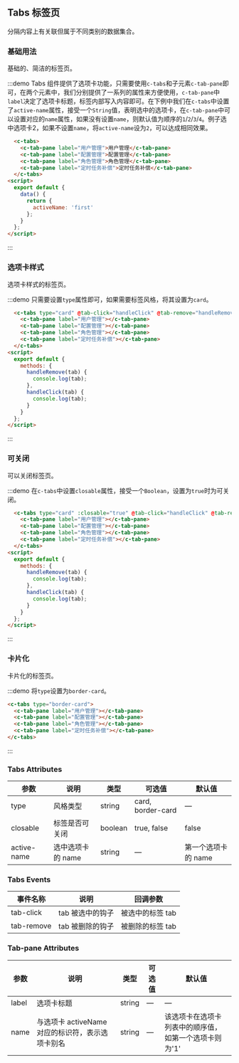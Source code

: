 <script>
var demoTabs = new Vue({
    el: '#demo-tabs',
    data() {
      return {
        activeName: 'first',
        activeName2: ''
      }
    },
    methods: {
      handleRemove(tab) {
        console.log(tab);
      },
      handleClick(tab, event) {
        console.log(tab, event);
      }
    }
  });
</script>
## Tabs 标签页
分隔内容上有关联但属于不同类别的数据集合。

### 基础用法

基础的、简洁的标签页。

:::demo Tabs 组件提供了选项卡功能，只需要使用`c-tabs`和子元素`c-tab-pane`即可，在两个元素中，我们分别提供了一系列的属性来方便使用，`c-tab-pane`中`label`决定了选项卡标题，标签内部写入内容即可。在下例中我们在`c-tabs`中设置了`active-name`属性，接受一个`String`值，表明选中的选项卡，在`c-tab-pane`中可以设置对应的`name`属性，如果没有设置`name`，则默认值为顺序的`1`/`2`/`3`/`4`。例子选中选项卡2，如果不设置`name`，将`active-name`设为`2`，可以达成相同效果。

```html
  <c-tabs>
    <c-tab-pane label="用户管理">用户管理</c-tab-pane>
    <c-tab-pane label="配置管理">配置管理</c-tab-pane>
    <c-tab-pane label="角色管理">角色管理</c-tab-pane>
    <c-tab-pane label="定时任务补偿">定时任务补偿</c-tab-pane>
  </c-tabs>
<script>
  export default {
    data() {
      return {
        activeName: 'first'
      };
    }
  };
</script>
```
:::

### 选项卡样式

选项卡样式的标签页。

:::demo 只需要设置`type`属性即可，如果需要标签风格，将其设置为`card`。

```html
  <c-tabs type="card" @tab-click="handleClick" @tab-remove="handleRemove">
    <c-tab-pane label="用户管理"></c-tab-pane>
    <c-tab-pane label="配置管理"></c-tab-pane>
    <c-tab-pane label="角色管理"></c-tab-pane>
    <c-tab-pane label="定时任务补偿"></c-tab-pane>
  </c-tabs>
<script>
  export default {
    methods: {
      handleRemove(tab) {
        console.log(tab);
      },
      handleClick(tab) {
        console.log(tab);
      }
    }
  };
</script>
```
:::

### 可关闭

可以关闭标签页。

:::demo 在`c-tabs`中设置`closable`属性，接受一个`Boolean`，设置为`true`时为可关闭。

```html
  <c-tabs type="card" :closable="true" @tab-click="handleClick" @tab-remove="handleRemove">
    <c-tab-pane label="用户管理"></c-tab-pane>
    <c-tab-pane label="配置管理"></c-tab-pane>
    <c-tab-pane label="角色管理"></c-tab-pane>
    <c-tab-pane label="定时任务补偿"></c-tab-pane>
  </c-tabs>
<script>
  export default {
    methods: {
      handleRemove(tab) {
        console.log(tab);
      },
      handleClick(tab) {
        console.log(tab);
      }
    }
  };
</script>
```
:::

### 卡片化

卡片化的标签页。

:::demo 将`type`设置为`border-card`。
```html
<c-tabs type="border-card">
  <c-tab-pane label="用户管理"></c-tab-pane>
  <c-tab-pane label="配置管理"></c-tab-pane>
  <c-tab-pane label="角色管理"></c-tab-pane>
  <c-tab-pane label="定时任务补偿"></c-tab-pane>
</c-tabs>
```
:::

### Tabs Attributes
| 参数       | 说明     | 类型      | 可选值       | 默认值   |
|---------- |-------- |---------- |-------------  |-------- |
| type     | 风格类型   | string   | card, border-card  |     —    |
| closable  | 标签是否可关闭   | boolean   | true, false |  false  |
| active-name  | 选中选项卡的 name  | string   |  —  |  第一个选项卡的 name |

### Tabs Events
| 事件名称 | 说明 | 回调参数 |
|---------- |-------- |---------- |
| tab-click  | tab 被选中的钩子 | 被选中的标签 tab |
| tab-remove  | tab 被删除的钩子  | 被删除的标签 tab |

### Tab-pane Attributes
| 参数       | 说明     | 类型      | 可选值       | 默认值   |
|---------- |-------- |---------- |-------------  |-------- |
| label     | 选项卡标题   | string   | — |    —     |
| name      | 与选项卡 activeName 对应的标识符，表示选项卡别名 | string | — | 该选项卡在选项卡列表中的顺序值，如第一个选项卡则为'1' |
